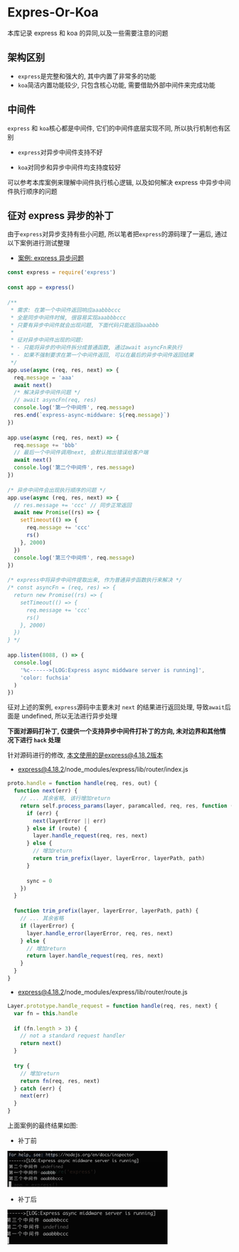 # Expres-Or-Koa

本库记录 express 和 koa 的异同,以及一些需要注意的问题

## 架构区别

- `express`是完整和强大的, 其中内置了非常多的功能
- `koa`简洁内置功能较少, 只包含核心功能, 需要借助外部中间件来完成功能

## 中间件

`express` 和 `koa`核心都是中间件, 它们的中间件底层实现不同, 所以执行机制也有区别

- `express`对异步中间件支持不好

- `koa`对同步和异步中间件均支持度较好

可以参考本库案例来理解中间件执行核心逻辑, 以及如何解决 express 中异步中间件执行顺序的问题

## 征对 express 异步的补丁

由于`express`对异步支持有些小问题, 所以笔者把`express`的源码理了一遍后, 通过以下案例进行测试整理

- [案例: express 异步问题](./express-async-middware.js)

```js
const express = require('express')

const app = express()

/**
 * 需求: 在第一个中间件返回响应aaabbbccc
 * 全是同步中间件时候, 很容易实现aaabbbccc
 * 只要有异步中间件就会出现问题, 下面代码只能返回aaabbb
 *
 * 征对异步中间件出现的问题:
 * - 只能将异步的中间件拆分成普通函数, 通过await asyncFn来执行
 * - 如果不强制要求在第一个中间件返回, 可以在最后的异步中间件返回结果
 */
app.use(async (req, res, next) => {
  req.message = 'aaa'
  await next()
  /* 解决异步中间件问题 */
  // await asyncFn(req, res)
  console.log('第一个中间件', req.message)
  res.end(`express-async-middware: ${req.message}`)
})

app.use(async (req, res, next) => {
  req.message += 'bbb'
  // 最后一个中间件调用next, 会默认抛出错误给客户端
  await next()
  console.log('第二个中间件', res.message)
})

/* 异步中间件会出现执行顺序的问题 */
app.use(async (req, res, next) => {
  // res.message += 'ccc' // 同步正常返回
  await new Promise((rs) => {
    setTimeout(() => {
      req.message += 'ccc'
      rs()
    }, 2000)
  })
  console.log('第三个中间件', req.message)
})

/* express中将异步中间件提取出来, 作为普通异步函数执行来解决 */
/* const asyncFn = (req, res) => {
  return new Promise((rs) => {
    setTimeout(() => {
      req.message += 'ccc'
      rs()
    }, 2000)
  })
} */

app.listen(8088, () => {
  console.log(
    '%c------>[LOG:Express async middware server is running]',
    'color: fuchsia'
  )
})
```

征对上述的案例, `express`源码中主要未对 `next` 的结果进行返回处理, 导致`await`后面是 undefined, 所以无法进行异步处理

**下面对源码打补丁, 仅提供一个支持异步中间件打补丁的方向, 未对边界和其他情况下进行 `hack` 处理**

针对源码进行的修改, 本文使用的是express@4.18.2版本

- express@4.18.2/node_modules/express/lib/router/index.js

```js
proto.handle = function handle(req, res, out) {
  function next(err) {
    // ... 其余省略, 该行增加return
    return self.process_params(layer, paramcalled, req, res, function (err) {
      if (err) {
        next(layerError || err)
      } else if (route) {
        layer.handle_request(req, res, next)
      } else {
        // 增加return
        return trim_prefix(layer, layerError, layerPath, path)
      }

      sync = 0
    })
  }

  function trim_prefix(layer, layerError, layerPath, path) {
    // ... 其余省略
    if (layerError) {
      layer.handle_error(layerError, req, res, next)
    } else {
      // 增加return
      return layer.handle_request(req, res, next)
    }
  }
}
```

- express@4.18.2/node_modules/express/lib/router/route.js

```js
Layer.prototype.handle_request = function handle(req, res, next) {
  var fn = this.handle

  if (fn.length > 3) {
    // not a standard request handler
    return next()
  }

  try {
    // 增加return
    return fn(req, res, next)
  } catch (err) {
    next(err)
  }
}
```

上面案例的最终结果如图:

- 补丁前

<img src="./core/bugfix-pre.jpg" style="width:360px">

- 补丁后

<img src="./core/bugfix-after.jpg" style="width:360px">

